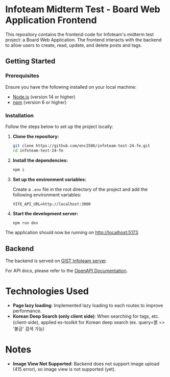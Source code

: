 # Infoteam Midterm Test - Board Web Application Frontend

This repository contains the frontend code for Infoteam's midterm test project: a Board Web Application. The frontend interacts with the backend to allow users to create, read, update, and delete posts and tags.

## Getting Started

### Prerequisites

Ensure you have the following installed on your local machine:

- [Node.js](https://nodejs.org/) (version 14 or higher)
- [npm](https://www.npmjs.com/) (version 6 or higher)

### Installation

Follow the steps below to set up the project locally:

1. **Clone the repository:**

   ```bash
   git clone https://github.com/enc2586/infoteam-test-24-fe.git
   cd infoteam-test-24-fe
   ```

2. **Install the dependencies:**

   ```bash
   npm i
   ```

3. **Set up the environment variables:**

   Create a `.env` file in the root directory of the project and add the following environment variables:

   ```env
   VITE_API_URL=http://localhost:3000
   ```

4. **Start the development server:**

   ```bash
   npm run dev
   ```

The application should now be running on [http://localhost:5173](http://localhost:5173).

## Backend

The backend is served on [GIST Infoteam server](https://api.2024.newbies.gistory.me).

For API docs, please refer to the [OpenAPI Documentation](https://api.2024.newbies.gistory.me/swagger-ui/index.html#/).

# Technologies Used

- **Page lazy loading**: Implemented lazy loading to each routes to improve performance.
- **Korean Deep Search (only client side)**: When searching for tags, etc. (client-side), applied es-toolkit for Korean deep search (ex. query=붉 => '불금' 검색 가능)

# Notes

- **Image View Not Supported**: Backend does not support image upload (415 error), so image view is not supported (yet).

